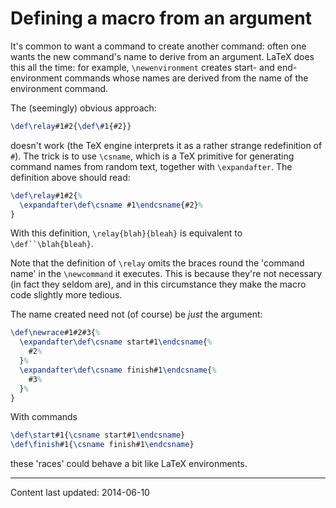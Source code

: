 # Defining a macro from an argument

It's common to want a command to create another command: often one
wants the new command's name to derive from an argument.  LaTeX
does this all the time: for example, `\newenvironment` creates
start- and end-environment commands whose names are derived from the
name of the environment command.

The (seemingly) obvious approach:
```latex
\def\relay#1#2{\def\#1{#2}}
```
doesn't work (the TeX engine interprets it
as a rather strange redefinition of `#`).  The trick is to use
`\csname`, which is a TeX primitive for generating command names
from random text, together with `\expandafter`.  The definition
above should read:
<!-- {% raw %} -->
```latex
\def\relay#1#2{%
  \expandafter\def\csname #1\endcsname{#2}%
}
```
<!-- {% endraw %} -->
With this definition, `\relay{blah}{bleah}` is equivalent to
`\def``\blah{bleah}`.

Note that the definition of `\relay` omits the braces round the
'command name' in the `\newcommand` it executes.  This is
because they're not necessary (in fact they seldom are), and in this
circumstance they make the macro code slightly more tedious.

The name created need not (of course) be _just_ the argument:
<!-- {% raw %} -->
```latex
\def\newrace#1#2#3{%
  \expandafter\def\csname start#1\endcsname{%
    #2%
  }%
  \expandafter\def\csname finish#1\endcsname{%
    #3%
  }%
}
```
<!-- {% endraw %} -->
With commands
```latex
\def\start#1{\csname start#1\endcsname}
\def\finish#1{\csname finish#1\endcsname}
```
these 'races' could behave a bit like LaTeX environments.


----

Content last updated: 2014-06-10
